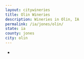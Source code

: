 ```yaml
---
layout: citywineries
title: Olin Wineries
description: Wineries in Olin, IA
permalink: /ia/jones/olin/
state: ia
county: jones
city: olin
---
```

-
